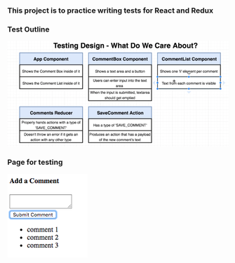 ### This project is to practice writing tests for React and Redux

### Test Outline
![](images/test_outline.png)


### Page for testing
![](images/test_page.png)

